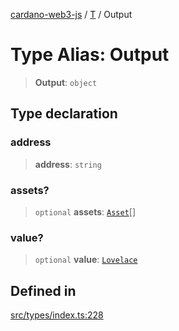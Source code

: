 [cardano-web3-js](../../../index.md) / [T](../index.md) / Output

# Type Alias: Output

> **Output**: `object`

## Type declaration

### address

> **address**: `string`

### assets?

> `optional` **assets**: [`Asset`](Asset.md)[]

### value?

> `optional` **value**: [`Lovelace`](Lovelace.md)

## Defined in

[src/types/index.ts:228](https://github.com/xray-network/cardano-web3-js/blob/51359f53a33988f2d248eab0454f4ef69063970a/src/types/index.ts#L228)
